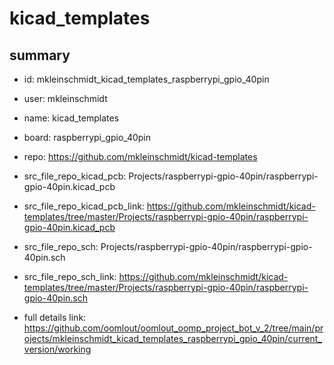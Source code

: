 # kicad_templates
 
## summary 
* id: mkleinschmidt_kicad_templates_raspberrypi_gpio_40pin
* user: mkleinschmidt
* name: kicad_templates
* board: raspberrypi_gpio_40pin
* repo: https://github.com/mkleinschmidt/kicad-templates
* src_file_repo_kicad_pcb: Projects/raspberrypi-gpio-40pin/raspberrypi-gpio-40pin.kicad_pcb
* src_file_repo_kicad_pcb_link: https://github.com/mkleinschmidt/kicad-templates/tree/master/Projects/raspberrypi-gpio-40pin/raspberrypi-gpio-40pin.kicad_pcb


* src_file_repo_sch: Projects/raspberrypi-gpio-40pin/raspberrypi-gpio-40pin.sch
* src_file_repo_sch_link: https://github.com/mkleinschmidt/kicad-templates/tree/master/Projects/raspberrypi-gpio-40pin/raspberrypi-gpio-40pin.sch
* full details link: https://github.com/oomlout/oomlout_oomp_project_bot_v_2/tree/main/projects/mkleinschmidt_kicad_templates_raspberrypi_gpio_40pin/current_version/working  







